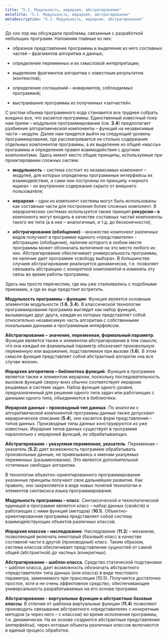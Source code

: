 ```yaml
---
title: "5.1. Модульность, иерархия, абстрагирование"
metaTitle: "5.1. Модульность, иерархия, абстрагирование"
metaDescription: "5.1. Модульность, иерархия, абстрагирование"
---
```


До сих пор мы обсуждали проблемы, связанные с разработкой небольших программ. Напомним главные из них:

- образное представление программы и выделение из него составных частей – фрагментов алгоритма и данных;

- определение переменных и их смысловой интерпретации;

- выделение фрагментов алгоритма с известным результатом (контекстов);

- определение соглашений – инвариантов, соблюдаемых программой;

- выстраивание программы из полученных «запчастей».

С ростом объема программного кода становится все труднее собрать воедино все, что касается программы. Единственный известный пока нам прием – модульное программирование (см. **3.4**) предполагает разбиение алгоритмической компоненты – функций на независимые части – модули. Далее нам придется выйти на следующий уровень программирования, где рассматривается не столько содержание отдельных компонентов программы, а их выделение из общей «массы» программы и определение правил взаимодействия с другими компонентами. Здесь имеют место общие принципы, используемые при проектировании сложных систем:

- **модульность** – система состоит из независимых компонент – модулей, для которых определены программные интерфейсы их взаимодействие, а сами они построены по принципу «черного ящика» - их внутреннее содержание скрыто от внешнего пользователя;

- **иерархия** – одни из компонент системы могут быть использованы как составные части для построения более сложных компонент. В иерархических системах используется также принцип **рекурсии – в** компоненту могут входить в качестве составных частей компоненты такого же типа (а в нее – аналогичные, и т.д. до бесконечности);

- **абстрагирование (обобщение)** – множество компонент различных видов получают в программе единого «представителя» - абстракцию (обобщение), наличие которого в любом месте программы может обозначать включение на это место любого их них. Абстрагирование обеспечивает универсальность программы, ее наличие дает программе «свободу выбора». В большинстве случаев абстрагирование реализуется динамически, т.е. позволяет связывать абстракцию с конкретной компонентой и изменять эту связь во время работы программы.

Здесь мы просто перечислим, где мы уже сталкивались с подобными приемами, а где их еще предстоит встретить.

**Модульность программы – функции**. Функция является основным элементом модульности (**1.6**, **3.4**). В классической технологии программирования программа выглядит как набор функций, вызывающих друг друга, каждая из которых представляет собой относительно независимую часть алгоритма с собственными локальными данными и программным интерфейсом.

**Абстрагирование – значение, переменная, формальный параметр**. Функция является также и элементом абстрагирования в том смысле, что она каждый ее формальный параметр обозначает произвольную переменную или выражение, подставляемое при вызове (**1.6**). В этом смысле функция представляет собой абстрактный алгоритм «на все случаи жизни».

**Иерархия алгоритмов – библиотека функций**. Функция в программе является также и элементом иерархии, поскольку последовательность вызовов функций сверху-вниз обычно соответствует иерархии решаемых в системе задач. Набор функция одного уровня, предназначенный для решения одного типа задач или работающих с данными одного типа, объединяются в библиотеки.

**Иерархия данных – производный тип данных**. По аналогии с алгоритмической компонентой программы данные также допускают иерархическое описание (**5.4**), оно касается форм представления – типов данных. Производные типы данных конструируются из уже известных. Иерархия типов данных существует в программе параллельно с иерархией функций, их обрабатывающих.

**Абстрагирование - указуемая переменная, указатель**. Переменная – указатель (**5.2**) дает возможность программе обрабатывать произвольные данные, не привязываясь к именам указуемых переменных (разыменование). Это является дополнительной «степенью свободы» алгоритма.

В технологии объектно-ориентированного программирования указанные принципы получают свое дальнейшее развитие. Как правило, оно закрепляется в виде новых понятий технологии и элементов синтаксиса языка программирования.

**Модульность программы – класс**. Синтаксической и технологической единицей в программе является класс – набор данных (свойств) и работающих с ними функций (методов) (**10.1**). Объектно-ориентированная программа представляет собой систему взаимодействующих объектов различных классов.

**Иерархия классов – наследование**. Наследование (**11.2**) – механизм, позволяющий включать некоторый (базовый) класс в качестве составной части в другой (производный) класс. Таким образом, система классов обеспечивает представление сущностей от самой общей (абстрактной) до частных (конкретных).

**Абстрагирование - шаблон класса**. Средство статической подстановки – шаблон класса, дает возможность обозначать абстрактного «представителя» типа данных (или класса) в виде текстового параметра, заменяемого при трансляции (10.5). Получается достаточно простое, хотя и не очень эффективное средство, обеспечивающее универсальность разрабатываемых на его основе программ.

**Абстрагирование - виртуальные функции и абстрактные базовые классы**. В отличие от шаблона виртуальные функции (**11.4**) позволяют производить связывание абстрактного «представителя» с конкретным методом (а через него – с классом) во время исполнения программы, т.е. динамически. На их основе создаются абстрактные представления (интерфейсы), через которые объекты различных классов включаются в единый процесс обработки.
